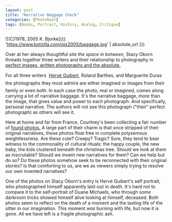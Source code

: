 ```yaml
---
layout: post
title: "Narrative Baggage Check"
categories: [PhotoRant]
tags: [Books, Portrait, History, Analog, Critique]
---
```



![(C)1978, 2005 K. Bjorke]({{ 'https://www.botzilla.com/pix2005/baggage.jpg' | absolute_url }})


Over at her always thoughtful site <i>the space in between,</i> Stacy Oborn threads together three writers and their relationship to photography in <a title="the space in between" href="http://punctum.typepad.com/the_space_in_between/2005/02/the_perfect_ima.html">perfect images, written photographs and the absolute.</a>

For all three writers &#151;  <a href="{{ site.baseurl }}{% post_url 2003-07-05-Advice %}">Herv&eacute; Guibert,</a> Roland Barthes, and Marguerite Duras &#151;the photographs they most admire are either imagined or images from their family or even both. In each case the photo, real or imagined, comes along carrying a lot of narrative baggage. It's the narrative baggage, more than the image, that gives value and power to each photograph. And specifically, personal narrative. The authors will not see this photograph ("their" perfect photograph) as others will see it.

<!--more-->
Here at home and far from France, Courtney's been collecting a fair number of <a href="http://www.endofthetour.com/index.php?p=5">found photos.</a> A large part of their charm is that once stripped of their original narratives, these photos float free in complete polysemous weightlessness. Are these cute? Creepy? Tragic? Sure, they tend to bear witness to the commonality of cultural rituals: the happy couple, the new baby, the kids clustered beneath the christmas tree. Should we look at them as inscrutable? Should we invent new narratives for them? Can we help but do so? Do these photos somehow seek to be reconnected with their original stories? Is that comforting to us, are we as viewers simply trying to resolve our own invented narratives?

One of the photos on Stacy Oborn's entry is Herv&eacute; Guibert's self portrait, who photographed himself apparently laid-out in death. It's hard not to compare it to the self-portrait of Duane Michaels, who through some darkroom tricks showed himself alive looking at himself, deceased. Both photos seem to reflect on the death of a moment and the lasting life of the sitter in our imagination. This moment <i>was</i> burning with life, but now it is gone. All we have left is a fragile photographic  ash.
